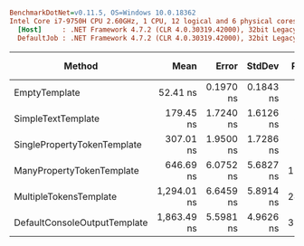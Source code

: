 ``` ini

BenchmarkDotNet=v0.11.5, OS=Windows 10.0.18362
Intel Core i7-9750H CPU 2.60GHz, 1 CPU, 12 logical and 6 physical cores
  [Host]     : .NET Framework 4.7.2 (CLR 4.0.30319.42000), 32bit LegacyJIT-v4.8.4010.0
  DefaultJob : .NET Framework 4.7.2 (CLR 4.0.30319.42000), 32bit LegacyJIT-v4.8.4010.0


```
|                       Method |        Mean |     Error |    StdDev | Ratio | RatioSD |  Gen 0 | Gen 1 | Gen 2 | Allocated |
|----------------------------- |------------:|----------:|----------:|------:|--------:|-------:|------:|------:|----------:|
|                EmptyTemplate |    52.41 ns | 0.1970 ns | 0.1843 ns |  1.00 |    0.00 | 0.0153 |     - |     - |      80 B |
|           SimpleTextTemplate |   179.45 ns | 1.7240 ns | 1.6126 ns |  3.42 |    0.03 | 0.0479 |     - |     - |     252 B |
|  SinglePropertyTokenTemplate |   307.01 ns | 1.9500 ns | 1.7286 ns |  5.86 |    0.05 | 0.0591 |     - |     - |     312 B |
|    ManyPropertyTokenTemplate |   646.69 ns | 6.0752 ns | 5.6827 ns | 12.34 |    0.13 | 0.1230 |     - |     - |     649 B |
|       MultipleTokensTemplate | 1,294.01 ns | 6.6459 ns | 5.8914 ns | 24.69 |    0.13 | 0.2213 |     - |     - |    1166 B |
| DefaultConsoleOutputTemplate | 1,863.49 ns | 5.5981 ns | 4.9626 ns | 35.55 |    0.18 | 0.2728 |     - |     - |    1430 B |
